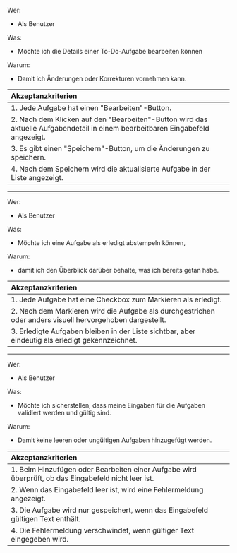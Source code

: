 Wer:
- Als Benutzer

Was:
- Möchte ich die Details einer To-Do-Aufgabe bearbeiten können

Warum:
- Damit ich Änderungen oder Korrekturen vornehmen kann.

| Akzeptanzkriterien |
| :--- |
| 1. Jede Aufgabe hat einen "Bearbeiten"-Button. |
| 2. Nach dem Klicken auf den "Bearbeiten"-Button wird das aktuelle Aufgabendetail in einem bearbeitbaren Eingabefeld angezeigt. |
| 3. Es gibt einen "Speichern"-Button, um die Änderungen zu speichern. |
| 4. Nach dem Speichern wird die aktualisierte Aufgabe in der Liste angezeigt. |

---

Wer:
- Als Benutzer

Was:
- Möchte ich eine Aufgabe als erledigt abstempeln können,

Warum:
- damit ich den Überblick darüber behalte, was ich bereits getan habe.

| Akzeptanzkriterien |
| :--- |
| 1. Jede Aufgabe hat eine Checkbox zum Markieren als erledigt. |
| 2. Nach dem Markieren wird die Aufgabe als durchgestrichen oder anders visuell hervorgehoben dargestellt. |
| 3. Erledigte Aufgaben bleiben in der Liste sichtbar, aber eindeutig als erledigt gekennzeichnet. |

---

Wer:
- Als Benutzer

Was:
- Möchte ich sicherstellen, dass meine Eingaben für die Aufgaben validiert werden und gültig sind.

Warum:
- Damit keine leeren oder ungültigen Aufgaben hinzugefügt werden.

| Akzeptanzkriterien |
| :--- |
| 1. Beim Hinzufügen oder Bearbeiten einer Aufgabe wird überprüft, ob das Eingabefeld nicht leer ist. |
| 2. Wenn das Eingabefeld leer ist, wird eine Fehlermeldung angezeigt. |
| 3. Die Aufgabe wird nur gespeichert, wenn das Eingabefeld gültigen Text enthält. |
| 4. Die Fehlermeldung verschwindet, wenn gültiger Text eingegeben wird. |
